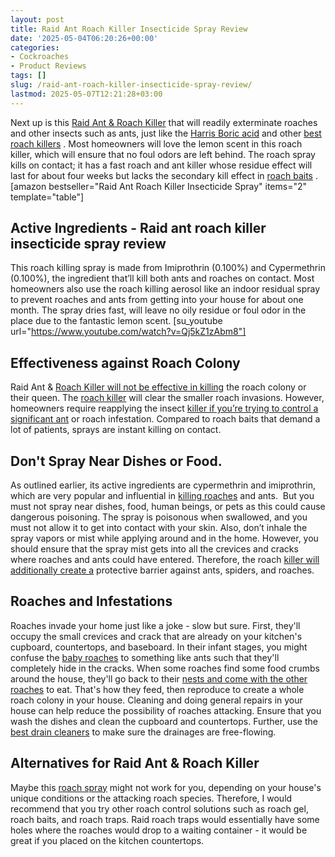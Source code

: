 ```yaml
---
layout: post
title: Raid Ant Roach Killer Insecticide Spray Review
date: '2025-05-04T06:20:26+00:00'
categories:
- Cockroaches
- Product Reviews
tags: []
slug: /raid-ant-roach-killer-insecticide-spray-review/
lastmod: 2025-05-07T12:21:28+03:00
---
```


Next up is this
[Raid Ant & Roach Killer](https://hpd.nlm.nih.gov/cgi-bin/household/brands?tbl=brands&id=19001023)
that will readily exterminate roaches and other insects such as ants, just like the
[Harris Boric acid](https://pestpolicy.com/harris-boric-acid-roach-powder-with-lure-review/)
and other
[best roach killers](https://pestpolicy.com/best-roach-killer-for-apartments/)
.
Most homeowners will love the lemon scent in this roach killer, which will ensure that no foul odors are left behind.
The roach spray kills on contact; it has a fast roach and ant killer whose residue effect will last for about four weeks but lacks the secondary kill effect in
[roach baits](https://pestpolicy.com/best-roach-bait/)
.
[amazon bestseller="Raid Ant Roach Killer Insecticide Spray" items="2" template="table"]
## Active Ingredients - Raid ant roach killer insecticide spray review
This roach killing spray is made from Imiprothrin (0.100%) and Cypermethrin (0.100%), the ingredient that’ll kill both ants and roaches on contact.
Most homeowners also use the roach killing aerosol like an indoor residual spray to prevent roaches and ants from getting into your house for about one month. The spray dries fast, will leave no oily residue or foul odor in the place due to the fantastic lemon scent.
[su_youtube url="https://www.youtube.com/watch?v=Qj5kZ1zAbm8"]
## Effectiveness against Roach Colony
Raid Ant &
[Roach Killer will not be effective in killing](https://pestpolicy.com/combat-max-12-month-roach-killing-bait-review/)
the roach colony or their queen. The
[roach killer](https://pestpolicy.com/pet-safe-roach-killer/)
will clear the smaller roach invasions.
However, homeowners require reapplying the insect
[killer if you’re trying to control a significant ant](https://pestpolicy.com/best-ant-killer/)
or roach infestation. Compared to roach baits that demand a lot of patients, sprays are instant killing on contact.
## Don't Spray Near Dishes or Food.
As outlined earlier, its active ingredients are cypermethrin and imiprothrin, which are very popular and influential in
[killing roaches](https://pestpolicy.com/how-to-get-rid-of-cockroaches/)
and ants.  But you must not spray near dishes, food, human beings, or pets as this could cause dangerous poisoning.
The spray is poisonous when swallowed, and you must not allow it to get into contact with your skin. Also, don’t inhale the spray vapors or mist while applying around and in the home.
However, you should ensure that the spray mist gets into all the crevices and cracks where roaches and ants could have entered. Therefore, the roach
[killer will additionally create a](https://pestpolicy.com/best-fire-ant-killer-for-lawns/)
protective barrier against ants, spiders, and roaches.
## Roaches and Infestations
Roaches invade your home just like a joke - slow but sure. First, they'll occupy the small crevices and crack that are already on your kitchen's cupboard, countertops, and baseboard.
In their infant stages, you might confuse the
[baby roaches](https://pestpolicy.com/what-do-baby-roaches-look-like//)
to something like ants such that they'll completely hide in the cracks.
When some roaches find some food crumbs around the house, they'll go back to their
[nests and come with the other roaches](https://pestpolicy.com/how-to-find-a-roach-nest/)
to eat. That's how they feed, then reproduce to create a whole roach colony in your house.
Cleaning and doing general repairs in your house can help reduce the possibility of roaches attacking. Ensure that you wash the dishes and clean the cupboard and countertops. Further, use the
[best drain cleaners](https://pestpolicy.com/best-drain-cleaner//)
to make sure the drainages are free-flowing.
## Alternatives for Raid Ant & Roach Killer
Maybe this
[roach spray](https://pestpolicy.com/bengal-roach-spray-review/)
might not work for you, depending on your house's unique conditions or the attacking roach species.
Therefore, I would recommend that you try other roach control solutions such as roach gel, roach baits, and roach traps.
Raid roach traps would essentially have some holes where the roaches would drop to a waiting container - it would be great if you placed on the kitchen countertops.
